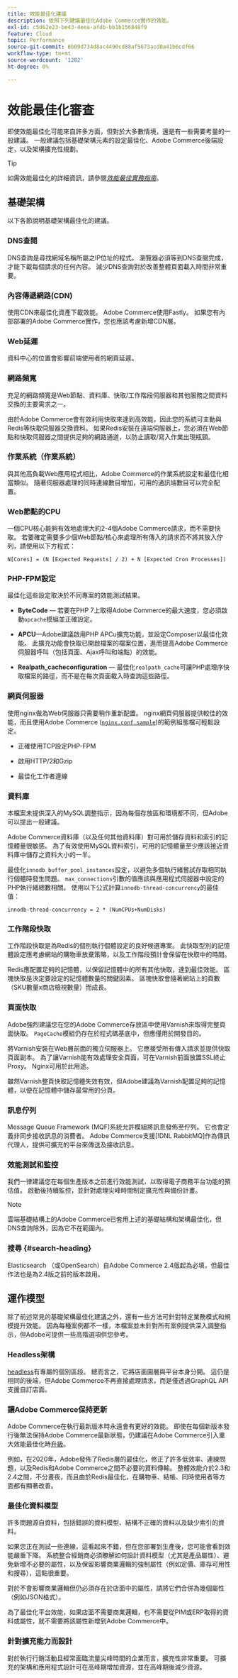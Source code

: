 ```yaml
---
title: 效能最佳化建議
description: 依照下列建議最佳化Adobe Commerce實作的效能。
exl-id: c5d62e23-be43-4eea-afdb-bb1b156848f9
feature: Cloud
topic: Performance
source-git-commit: 8b09d734d8ac4490cd88af5673acd0a41b6cdf66
workflow-type: tm+mt
source-wordcount: '1282'
ht-degree: 0%

---
```



# 效能最佳化審查

即使效能最佳化可能來自許多方面，但對於大多數情境，還是有一些需要考量的一般建議。 一般建議包括基礎架構元素的設定最佳化、Adobe Commerce後端設定，以及架構擴充性規劃。

>[!TIP]
>
>如需效能最佳化的詳細資訊，請參閱&#x200B;[_效能最佳實務指南_](../../../performance/overview.md)。

## 基礎架構

以下各節說明基礎架構最佳化的建議。

### DNS查閱

DNS查詢是尋找網域名稱所屬之IP位址的程式。 瀏覽器必須等到DNS查閱完成，才能下載每個請求的任何內容。 減少DNS查詢對於改善整體頁面載入時間非常重要。

### 內容傳遞網路(CDN)

使用CDN來最佳化資產下載效能。 Adobe Commerce使用Fastly。 如果您有內部部署的Adobe Commerce實作，您也應該考慮新增CDN層。

### Web延遲

資料中心的位置會影響前端使用者的網頁延遲。

### 網路頻寬

充足的網路頻寬是Web節點、資料庫、快取/工作階段伺服器和其他服務之間資料交換的主要需求之一。

由於Adobe Commerce會有效利用快取來達到高效能，因此您的系統可主動與Redis等快取伺服器交換資料。 如果Redis安裝在遠端伺服器上，您必須在Web節點和快取伺服器之間提供足夠的網路通道，以防止讀取/寫入作業出現瓶頸。

### 作業系統（作業系統）

與其他高負載Web應用程式相比，Adobe Commerce的作業系統設定和最佳化相當類似。 隨著伺服器處理的同時連線數目增加，可用的通訊端數目可以完全配置。

### Web節點的CPU

一個CPU核心能夠有效地處理大約2-4個Adobe Commerce請求，而不需要快取。 若要確定需要多少個Web節點/核心來處理所有傳入的請求而不將其放入佇列，請使用以下方程式：

```
N[Cores] = (N [Expected Requests] / 2) + N [Expected Cron Processes])
```

### PHP-FPM設定

最佳化這些設定取決於不同專案的效能測試結果。

- **ByteCode** — 若要在PHP 7上取得Adobe Commerce的最大速度，您必須啟動`opcache`模組並正確設定。

- **APCU**—Adobe建議啟用PHP APCu擴充功能，並設定Composer以最佳化效能。 此擴充功能會快取已開啟檔案的檔案位置，進而提高Adobe Commerce伺服器呼叫（包括頁面、Ajax呼叫和端點）的效能。

- **Realpath_cacheconfiguration** — 最佳化`realpath_cache`可讓PHP處理序快取檔案的路徑，而不是在每次頁面載入時查詢這些路徑。

### 網頁伺服器

使用nginx做為Web伺服器只需要稍作重新配置。 nginx網頁伺服器提供較佳的效能，而且使用Adobe Commerce ([`nginx.conf.sample`](https://github.com/magento/magento2/blob/2.4/nginx.conf.sample))的範例組態檔可輕鬆設定。

- 正確使用TCP設定PHP-FPM

- 啟用HTTP/2和Gzip

- 最佳化工作者連線

### 資料庫

本檔案未提供深入的MySQL調整指示，因為每個存放區和環境都不同，但Adobe可以提出一般建議。

Adobe Commerce資料庫（以及任何其他資料庫）對可用於儲存資料和索引的記憶體量很敏感。 為了有效使用MySQL資料索引，可用的記憶體量至少應該接近資料庫中儲存之資料大小的一半。

最佳化`innodb_buffer_pool_instances`設定，以避免多個執行緒嘗試存取相同執行個體時發生問題。 `max_connections`引數的值應該與應用程式伺服器中設定的PHP執行緒總數相關。 使用以下公式計算`innodb-thread-concurrency`的最佳值：

```
innodb-thread-concurrency = 2 * (NumCPUs+NumDisks)
```

### 工作階段快取

工作階段快取是為Redis的個別執行個體設定的良好候選專案。 此快取型別的記憶體設定應考慮網站的購物車放棄策略，以及工作階段預計會保留在快取中的時間。

Redis應配置足夠的記憶體，以保留記憶體中的所有其他快取，達到最佳效能。 區塊快取是決定要設定的記憶體數量的關鍵因素。 區塊快取會隨著網站上的頁數（SKU數量x商店檢視數量）而成長。

### 頁面快取

Adobe強烈建議您在您的Adobe Commerce存放區中使用Varnish來取得完整頁面快取。 `PageCache`模組仍存在於程式碼基底中，但應僅用於開發目的。

將Varnish安裝在Web層前面的獨立伺服器上。 它應接受所有傳入請求並提供快取頁面副本。 為了讓Varnish能有效處理安全頁面，可在Varnish前面放置SSL終止Proxy。 Nginx可用於此用途。

雖然Varnish整頁快取記憶體失效有效，但Adobe建議為Varnish配置足夠的記憶體，以便在記憶體中儲存最常用的分頁。

### 訊息佇列

Message Queue Framework (MQF)系統允許模組將訊息發佈至佇列。 它也會定義非同步接收訊息的消費者。 Adobe Commerce支援[!DNL RabbitMQ]作為傳訊代理人，提供可擴充的平台來傳送及接收訊息。

### 效能測試和監控

我們一律建議您在每個生產版本之前進行效能測試，以取得電子商務平台功能的預估值。 啟動後持續監控，並針對處理尖峰時間制定擴充性與備份計畫。

>[!NOTE]
>
> 雲端基礎結構上的Adobe Commerce已套用上述的基礎結構和架構最佳化，但DNS查詢除外，因為它不在範圍內。

### 搜尋 {#search-heading}

Elasticsearch （或OpenSearch）自Adobe Commerce 2.4版起為必填，但最佳作法也是為2.4版之前的版本啟用。

## 運作模型

除了前述常見的基礎架構最佳化建議之外，還有一些方法可針對特定業務模式和規模提升效能。 因為每種案例都不一樣，本檔案並未針對所有案例提供深入調整指示，但Adobe可提供一些高階選項供您參考。

### Headless架構

[headless](../../architecture/enterprise-blueprint.md#headless-storefront)有專屬的個別區段。 總而言之，它將店面圖層與平台本身分開。 這仍是相同的後端，但Adobe Commerce不再直接處理請求，而是僅透過GraphQL API支援自訂店面。

### 讓Adobe Commerce保持更新

Adobe Commerce在執行最新版本時永遠會有更好的效能。 即使在每個新版本發行後無法保持Adobe Commerce最新狀態，仍建議在Adobe Commerce引入重大效能最佳化時[升級](../../../upgrade/overview.md)。

例如，在2020年，Adobe發佈了Redis層的最佳化，修正了許多低效率、連線問題，以及Redis和Adobe Commerce之間不必要的資料傳輸。 整體效能介於2.3和2.4之間，不分晝夜，而且由於Redis最佳化，在購物車、結帳、同時使用者等方面都有顯著改善。

### 最佳化資料模型

許多問題源自資料，包括錯誤的資料模型、結構不正確的資料以及缺少索引的資料。

如果您正在測試一些連線，這看起來不錯，但在您部署到生產後，您可能會看到效能嚴重下降。 系統整合經銷商必須瞭解如何設計資料模型（尤其是產品屬性）、避免新增不必要的屬性，以及保留影響商業邏輯的強制屬性（例如定價、庫存可用性和搜尋），這點很重要。

對於不會影響商業邏輯但仍必須存在於店面中的屬性，請將它們合併為幾個屬性（例如JSON格式）。

為了最佳化平台效能，如果店面不需要商業邏輯，也不需要從PIM或ERP取得的資料或屬性，就不需要將該屬性新增到Adobe Commerce中。

### 針對擴充能力而設計

對於執行行銷活動且經常面臨流量尖峰時間的企業而言，擴充性非常重要。 可擴充的架構和應用程式設計可在高峰期增加資源，並在高峰期後減少資源。
